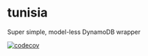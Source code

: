 # tunisia

Super simple, model-less DynamoDB wrapper

[![codecov](https://codecov.io/gh/dotvirus/tunisia/branch/master/graph/badge.svg?token=OTGE5ASU1O)](https://codecov.io/gh/dotvirus/tunisia)
